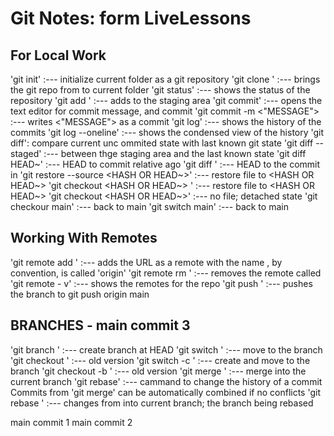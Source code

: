 #
# Git Notes: form LiveLessons
## For Local Work
 'git init' :--- initialize current folder as a git repository
 'git clone <URL>' :--- brings the git repo from <URL> to current folder
 'git status' :--- shows the status of the repository
 'git add <FILE>' :--- adds <FILE> to the staging area
 'git commit' :--- opens the text editor for commit message, and commit
 	'git commit -m <"MESSAGE"> :--- writes <"MESSAGE"> as a commit
 'git log' :--- shows the history of the commits
	'git log --oneline' :--- shows the condensed view of the history
 'git diff': compare current unc ommited state with last known git state
	'git diff --staged' :--- between thge staging area and the last known state
 'git diff HEAD~<NUMBER>' :--- HEAD to commit <NUMBER> relative ago
 'git diff <HASH>' :--- HEAD to the commit in <HASH>
 'git restore --source <HASH OR HEAD~>' :--- restore file to <HASH OR HEAD~>
	'git checkout <HASH OR HEAD~> <FILE>' :--- restore file to <HASH OR HEAD~>
 		'git checkout <HASH OR HEAD~>' :--- no file; detached state
		'git checkour main' :--- back to main
 		'git switch main' :--- back to main

## Working With Remotes
 'git remote add <NAME> <URL>' :--- adds the URL as a remote with the name <NAME>
 	<NAME>, by convention, is called 'origin'
 'git remote rm <NAME>' :--- removes the remote called <NAME>
 'git remote - v' :--- shows the remotes for the repo
 'git push <WHERE> <WHAT>' :--- pushes the <WHAT> branch to <WHERE>
	git push origin main

## BRANCHES - main commit 3
 'git branch <NAME>' :--- create branch <NAME> at HEAD
 'git switch <NAME>' :--- move to the branch <NAME>
	'git checkout <NAME>' :--- old version
 'git switch -c <NAME>' :--- create and move to the branch <NAME>
	'git checkout -b <NAME>' :--- old version
 'git merge <BRANCH>' :--- merge <BRANCH> into the current branch 
 'git rebase' :--- cammand to change the history of a commit
	Commits from 'git merge' can be automatically combined if no conflicts
 'git rebase <BRANCH>' :--- changes from <BRANCH> into current branch; the branch being rebased	

 main commit 1
 main commit 2

